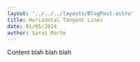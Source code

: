```yaml
---
layout: '../../../layouts/BlogPost.astro'
title: Horizontal Tangent Lines
date: 01/05/2024
author: Sarai Marte
---
```



Content blah blah blah